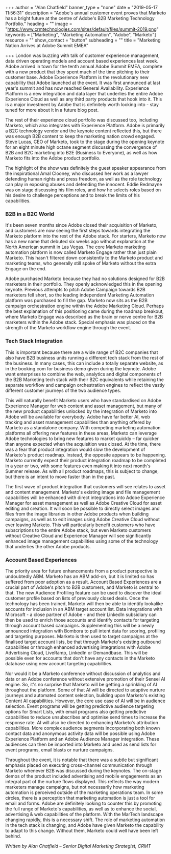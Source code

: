 +++
author = "Alan Chatfield"
banner_type = "none"
date = "2019-05-17 11:56:31"
description = "Adobe's annual customer event proves that Marketo has a bright future at the centre of Adobe's B2B Marketing Technology Portfolio."
heading = ""
image = "https://www.crmtechnologies.com/sites/default/files/summit-2019.png"
keywords = ["Marketing", "Marketing Automation", "Adobe", "Marketo"]
resource = ""
show_contact = "button"
subheading = ""
title = "Marketing Nation Arrives at Adobe Summit EMEA"

+++
London was buzzing with talk of customer experience management, data driven operating models and account based experiences last week. Adobe arrived in town for the tenth annual Adobe Summit EMEA, complete with a new product that they spent much of the time pitching to their customer base. Adobe Experience Platform is the revolutionary new capability that Adobe launched at the event. It was first announced at last year's summit and has now reached General Availability. Experience Platform is a new integration and data layer that underlies the entire Adobe Experience Cloud as well as any third party products that hook into it. This is a major investment by Adobe that is definitely worth looking into - stay tuned for more about it in a future blog post.

The rest of their experience cloud portfolio was discussed too, including Marketo, which also integrates with Experience Platform. Adobe is primarily a B2C technology vendor and the keynote content reflected this, but there was enough B2B content to keep the marketing nation crowd engaged. Steve Lucas, CEO of Marketo, took to the stage during the opening keynote for an eight minute high octane segment discussing the convergence of B2B and B2C marketing into B2E (Business to Everyone), as well as how Marketo fits into the Adobe product portfolio.

The highlight of the show was definitely the guest speaker appearance from the inspirational Amal Clooney, who discussed her work as a lawyer defending human rights and press freedom, as well as the role technology can play in exposing abuses and defending the innocent. Eddie Redmayne was on stage discussing his film roles, and how he selects roles based on his desire to challenge perceptions and to break the limits of his capabilities.

### B2B in a B2C World

It's been seven months since Adobe closed their acquisition of Marketo, and customers are now seeing the first steps towards integrating the Marketo platform into the rest of the Adobe stack. For starters, Marketo now has a new name that debuted six weeks ago without explanation at the North American summit in Las Vegas. The core Marketo marketing automation platform is now called Marketo Engage rather than just plain Marketo. This hasn't filtered down consistently to the Marketo product and marketing teams, who generally still spoke of Marketo without the extra Engage on the end.

Adobe purchased Marketo because they had no solutions designed for B2B marketers in their portfolio. They openly acknowledged this in the opening keynote. Previous attempts to pitch Adobe Campaign towards B2B marketers fell short, so the leading independent Marketing Automation platform was purchased to fill the gap. Marketo now sits as the B2B campaign orchestration engine within the Adobe Marketing Cloud. Perhaps the best explanation of this positioning came during the roadmap breakout, where Marketo Engage was described as the brain or nerve centre for B2B marketers within the Adobe stack. Special emphasis was placed on the strength of the Marketo workflow engine through the event.

### Tech Stack Integration

This is important because there are a wide range of B2C companies that also have B2B business units running a different tech stack from the rest of the business. In many cases, this can include a totally separate website, as in the booking.com for business demo given during the keynote. Adobe want enterprises to combine the web, analytics and digital components of the B2B Marketing tech stack with their B2C equivalents while retaining the separate workflow and campaign orchestration engines to reflect the vastly different customer journeys of the two audience types.

This will naturally benefit Marketo users who have standardised on Adobe Experience Manager for web content and asset management, but many of the new product capabilities unlocked by the integration of Marketo into Adobe will be available for everybody. Adobe have far better AI, web tracking and asset management capabilities than anything offered by Marketo as a standalone company. With competing marketing automation platforms all offering new features in these areas, Marketo can leverage Adobe technologies to bring new features to market quickly – far quicker than anyone expected when the acquisition was closed. At the time, there was a fear that product integration would slow the development of Marketo's product roadmap. Instead, the opposite appears to be happening. Marketo currently expect their product integration roadmap to be completed in a year or two, with some features even making it into next month's Summer release. As with all product roadmaps, this is subject to change, but there is an intent to move faster than in the past.

The first wave of product integration that customers will see relates to asset and content management. Marketo's existing image and file management capabilities will be enhanced with direct integrations into Adobe Experience Manager for asset management as well as Adobe Creative Cloud for asset editing and creation. It will soon be possible to directly select images and files from the image libraries in other Adobe products when building campaigns, as well as to edit images using Adobe Creative Cloud without ever leaving Marketo. This will particularly benefit customers who have subscriptions to the entire Adobe stack, but even Marketo customers without Creative Cloud and Experience Manager will see significantly enhanced image management capabilities using some of the technology that underlies the other Adobe products.

### Account Based Experiences

The priority area for future enhancements from a product perspective is undoubtedly ABM. Marketo has an ABM add-on, but it is limited so has suffered from poor adoption as a result. Account Based Experiences are a crucial part of Adobe's pitch to B2B customers, and Marketo is central to that. The new Audience Profiling feature can be used to discover the ideal customer profile based on lists of previously closed deals. Once the technology has been trained, Marketo will then be able to identify lookalike accounts for inclusion in an ABM target account list. Data integrations with Microsoft - a close partner of Adobe - and their LinkedIn subsidiary can then be used to enrich those accounts and identify contacts for targeting through account based campaigns. Supplementing this will be a newly announced integration with Bombora to pull intent data for scoring, profiling and targeting purposes. Marketo is then used to target campaigns at the finalised target account lists, be that through Marketo's existing outbound capabilities or through enhanced advertising integrations with Adobe Advertising Cloud, LiveRamp, LinkedIn or Demandbase. This will be possible even for accounts that don't have any contacts in the Marketo database using new account targeting capabilities.

Nor would it be a Marketo conference without discussion of analytics and data or an Adobe conference without extensive promotion of their Sensei AI engine. So, it's no surprise that Marketo will be getting a sprinkling of AI throughout the platform. Some of that AI will be directed to adaptive nurture journeys and automated content selection, building upon Marketo's existing Content AI capabilities. However, the core use case of AI will be in audience selection. Event programs will be getting predictive audience targeting options for Smart Lists, with email programs also getting predictive capabilities to reduce unsubscribes and optimise send times to increase the response rate. AI will also be directed to enhancing Marketo's attribution capabilities. More complex audience segments incorporating both known contact data and anonymous activity data will be possible using Adobe Experience Platform and an Adobe Audience Manager integration. These audiences can then be imported into Marketo and used as send lists for event programs, email blasts or nurture campaigns.

Throughout the event, it is notable that there was a subtle but significant emphasis placed on executing cross-channel communication through Marketo whenever B2B was discussed during the keynotes. The on-stage demos of the product included advertising and mobile engagements as an integral part of the nurture flows displayed. This reflects the way modern marketers manage campaigns, but not necessarily how marketing automation is perceived outside of the marketing operations team. In some circles, there is a perception that marketing automation is just a tool for email and forms. Adobe are definitely looking to counter this by promoting the full range of Marketo's capabilities, as well as to enhance the social, advertising & web capabilities of the platform. With the MarTech landscape changing rapidly, this is a necessary shift. The role of marketing automation in the tech stack is changing, and Adobe have given Marketo the capability to adapt to this change. Without them, Marketo could well have been left behind.

_Written by Alan Chatfield – Senior Digital Marketing Strategist, CRMT_
